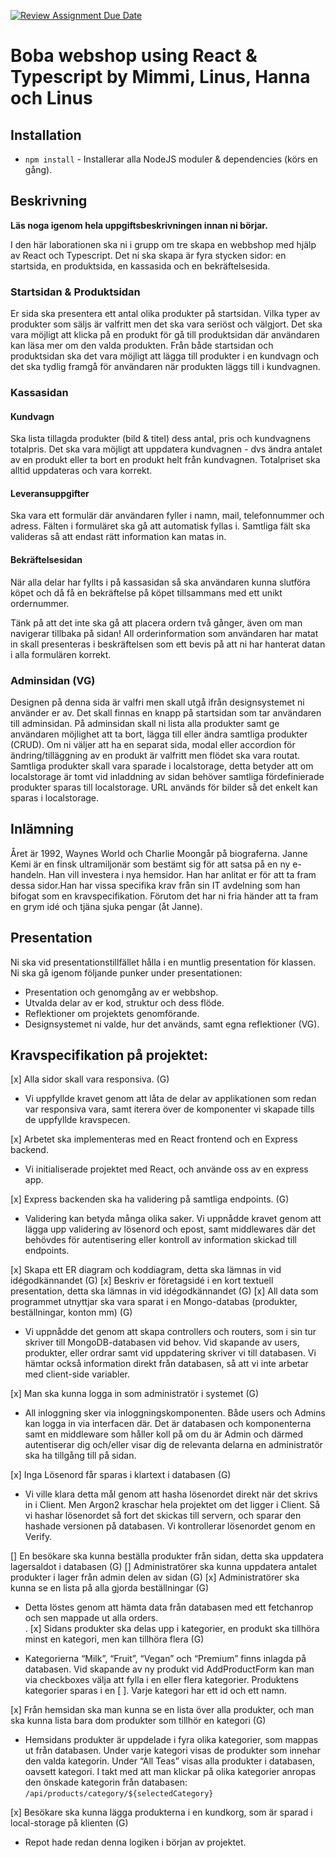 [![Review Assignment Due Date](https://classroom.github.com/assets/deadline-readme-button-8d59dc4de5201274e310e4c54b9627a8934c3b88527886e3b421487c677d23eb.svg)](https://classroom.github.com/a/h5FXkH4A)

# Boba webshop using React & Typescript by Mimmi, Linus, Hanna och Linus

## Installation

- `npm install` - Installerar alla NodeJS moduler & dependencies (körs en gång).

## Beskrivning

**Läs noga igenom hela uppgiftsbeskrivningen innan ni börjar.**

I den här laborationen ska ni i grupp om tre skapa en webbshop med hjälp av React och Typescript. Det ni ska skapa är fyra stycken sidor: en startsida, en produktsida, en kassasida och en bekräftelsesida.

### Startsidan & Produktsidan

Er sida ska presentera ett antal olika produkter på startsidan. Vilka typer av produkter som säljs är valfritt men det ska vara seriöst och välgjort. Det ska vara möjligt att klicka på en produkt för gå till produktsidan där användaren kan läsa mer om den valda produkten. Från både startsidan och produktsidan ska det vara möjligt att lägga till produkter i en kundvagn och det ska tydlig framgå för användaren när produkten läggs till i kundvagnen.

### Kassasidan

#### Kundvagn

Ska lista tillagda produkter (bild & titel) dess antal, pris och kundvagnens totalpris. Det ska vara möjligt att uppdatera kundvagnen - dvs ändra antalet av en produkt eller ta bort en produkt helt från kundvagnen. Totalpriset ska alltid uppdateras och vara korrekt.

#### Leveransuppgifter

Ska vara ett formulär där användaren fyller i namn, mail, telefonnummer och adress. Fälten i formuläret ska gå att automatisk fyllas i. Samtliga fält ska valideras så att endast rätt information kan matas in.

#### Bekräftelsesidan

När alla delar har fyllts i på kassasidan så ska användaren kunna slutföra köpet och då få en bekräftelse på köpet tillsammans med ett unikt ordernummer.

Tänk på att det inte ska gå att placera ordern två gånger, även om man navigerar tillbaka på sidan! All orderinformation som användaren har matat in skall presenteras i beskräftelsen som ett bevis på att ni har hanterat datan i alla formulären korrekt.

### Adminsidan (VG)

Designen på denna sida är valfri men skall utgå ifrån designsystemet ni använder er av. Det skall finnas en knapp på startsidan som tar användaren till adminsidan. På adminsidan skall ni lista alla produkter samt ge användaren möjlighet att ta bort, lägga till eller ändra samtliga produkter (CRUD). Om ni väljer att ha en separat sida, modal eller accordion för ändring/tilläggning av en produkt är valfritt men flödet ska vara routat. Samtliga produkter skall vara sparade i localstorage, detta betyder att om localstorage är tomt vid inladdning av sidan behöver samtliga fördefinierade produkter sparas till localstorage. URL används för bilder så det enkelt kan sparas i localstorage.

## Inlämning

Året är 1992, Waynes World och Charlie Moongår på biograferna. Janne Kemi är en finsk ultramiljonär som bestämt sig för att satsa på en ny e-handeln. Han vill investera i nya hemsidor. Han har anlitat er för att ta fram dessa sidor.Han har vissa specifika krav från sin IT avdelning som han bifogat som en kravspecifikation. Förutom det har ni fria händer att ta fram en grym idé och tjäna sjuka pengar (åt Janne).

## Presentation

Ni ska vid presentationstillfället hålla i en muntlig presentation för klassen. Ni ska gå igenom följande punker under presentationen:

- Presentation och genomgång av er webbshop.
- Utvalda delar av er kod, struktur och dess flöde.
- Reflektioner om projektets genomförande.
- Designsystemet ni valde, hur det används, samt egna reflektioner (VG).

## Kravspecifikation på projektet:

[x] Alla sidor skall vara responsiva. (G)

- Vi uppfyllde kravet genom att låta de delar av applikationen som redan var responsiva vara, samt iterera över de komponenter vi skapade tills de uppfyllde kravspecen.

[x] Arbetet ska implementeras med en React frontend och en Express backend.

- Vi initialiserade projektet med React, och använde oss av en express app.

[x] Express backenden ska ha validering på samtliga endpoints. (G)

- Validering kan betyda många olika saker. Vi uppnådde kravet genom att lägga upp validering av lösenord och epost, samt middlewares där det behövdes för autentisering eller kontroll av information skickad till endpoints.

[x] Skapa ett ER diagram och koddiagram, detta ska lämnas in vid idégodkännandet (G)
[x] Beskriv er företagsidé i en kort textuell presentation, detta ska lämnas in vid idégodkännandet (G)
[x] All data som programmet utnyttjar ska vara sparat i en Mongo-databas (produkter, beställningar, konton mm) (G)

- Vi uppnådde det genom att skapa controllers och routers, som i sin tur skriver till MongoDB-databasen vid behov. Vid skapande av users,
  produkter, eller ordrar samt vid uppdatering skriver vi till databasen. Vi hämtar också information direkt från databasen, så att vi inte arbetar med client-side variabler.

[x] Man ska kunna logga in som administratör i systemet (G)

- All inloggning sker via inloggningskomponenten. Både users och Admins kan logga in via interfacen där. Det är databasen och komponenterna samt en middleware som håller koll på om du är Admin
  och därmed autentiserar dig och/eller visar dig de relevanta delarna en administratör ska ha tillgång till på sidan.

[x] Inga Lösenord får sparas i klartext i databasen (G)

- Vi ville klara detta mål genom att hasha lösenordet direkt när det skrivs in i Client. Men Argon2 kraschar hela projektet om det ligger i Client. Så vi hashar lösenordet så fort det skickas till servern, och sparar den hashade versionen på databasen. Vi kontrollerar lösenordet genom en Verify.

[] En besökare ska kunna beställa produkter från sidan, detta ska uppdatera lagersaldot i databasen (G)
[] Administratörer ska kunna uppdatera antalet produkter i lager från admin delen av sidan (G)
[x] Administratörer ska kunna se en lista på alla gjorda beställningar (G)

- Detta löstes genom att hämta data från databasen med ett fetchanrop och sen mappade ut alla orders.  
  .
  [x] Sidans produkter ska delas upp i kategorier, en produkt ska tillhöra minst en kategori, men kan tillhöra flera (G)

- Kategorierna “Milk”, “Fruit”, “Vegan” och “Premium” finns inlagda på databasen. Vid skapande av ny produkt vid AddProductForm kan man via checkboxes välja att fylla i en eller flera kategorier. Produktens kategorier sparas i en [ ]. Varje kategori har ett id och ett namn.

[x] Från hemsidan ska man kunna se en lista över alla produkter, och man ska kunna lista bara dom produkter som tillhör en kategori (G)

- Hemsidans produkter är uppdelade i fyra olika kategorier, som mappas ut från databasen. Under varje kategori visas de produkter som innehar den valda kategorin. Under “All Teas” visas alla produkter i databasen, oavsett kategori.
  I takt med att man klickar på olika kategorier anropas den önskade kategorin från databasen: `/api/products/category/${selectedCategory}`

[x] Besökare ska kunna lägga produkterna i en kundkorg, som är sparad i local-storage på klienten (G)

- Repot hade redan denna logiken i början av projektet.
